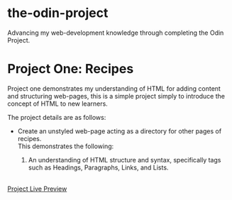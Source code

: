 # the-odin-project
<p>Advancing my web-development knowledge through completing the Odin Project.</p>

<h1>Project One: Recipes</h1>
<p>Project one demonstrates my understanding of HTML for adding content and structuring web-pages, this is a simple project simply to introduce the concept of HTML to new learners.</p>
<p>The project details are as follows:</p>
<ul>
<li><p>Create an unstyled web-page acting as a directory for other pages of recipes.<br>This demonstrates the following:</p>
<ol>
<li>An understanding of HTML structure and syntax, specifically tags such as Headings, Paragraphs, Links, and Lists.</li>
</li>
</ol>
</ul>
<br>
<a href="https://evan-alewine.github.io/the-odin-project/project1-Recipes/">Project Live Preview</a>
